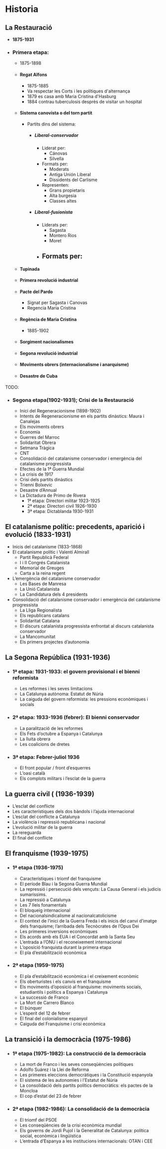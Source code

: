 # Historia

## La Restauració

- **1875-1931**
- ### Primera etapa:

  - 1875-1898
  - #### Regat Alfons
    - 1875-1885
    - Va respectar les Corts i les polítiques d'alternança
    - 1879 es casa amb Maria Cristina d'Hasburg
    - 1884 contrau tuberculosis desprès de visitar un hospital
  - #### Sistema canovista o del torn partit
    - Partits dins del sistema:
      - ##### Liberal-conservador
        - Liderat per:
          - Cánovas
          - Silvella
        - Formats per:
          - Moderats
          - Antiga Unión Liberal
          - Dissidents del Carlisme
        - Representen:
          - Grans propietaris
          - Alta burgesia
          - Classes altes
      - ##### Liberal-fusionista
        - Liderats per:
          - Sagasta
          - Montero Rios
          - Moret
        - Formats per:
          - 
  - #### Tupinada
  - #### Primera revolució industrial
  - #### Pacte del Pardo
    - Signat per Sagasta i Canovas
    - Regencia Maria Cristina
  - #### Regència de Maria Cristina
    - 1885-1902
  - #### Sorgiment nacionalismes
  - #### Segona revolució industrial
  - #### Moviments obrers (internacionalisme i anarquisme)
  - #### Desastre de Cuba


TODO:
- ### Segona etapa(1902-1931); Crisi de la Restauració
  - Inici del Regeneracionisme (1898-1902)
  - Intents de Regeneracionisme en els partits dinàstics: Maura i Canalejas
  - Els moviments obrers
  - Economia
  - Guerres del Marroc
  - Solidaritat Obrera
  - Setmana Tràgica
  - CNT
  - Consolidació del catalanisme conservador i emergència del catalanisme progressista
  - Efectes de la 1ª Guerra Mundial
  - La crisis de 1917
  - Crisi dels partits dinàstics
  - Trienni Bolxevic
  - Desastre d’Annual
  - La Dictadura de Primo de Rivera
    - 1ª etapa: Directori militar 1923-1925
    - 2ª etapa: Directori civil 1926-1930
    - 3ª etapa: Dictablanda 1930-1931

## El catalanisme polític: precedents, aparició i evolució (1833-1931)

- Inicis del catalanisme (1833-1868)
- El catalanisme polític i Valentí Almirall
    - Partit Republicà Federal
    - I i II Congrés Catalanista
    - Memorial de Greuges
    - Carta a la reina regent
- L’emergència del catalanisme conservador
    - Les Bases de Manresa
    - La Unió Catalanista
    - La Candidatura dels 4 presidents
- Consolidació del catalanisme conservador i emergència del catalanisme progressista
    - La Lliga Regionalista
    - Els republicans catalans
    - Solidaritat Catalana
    - El discurs catalanista progressista enfrontat al discurs catalanista conservador
    - La Mancomunitat
    - Els primers projectes d’autonomia


## La Segona República (1931-1936)

- ### 1ª etapa: 1931-1933: el govern provisional i el bienni reformista
    - Les reformes i les seves limitacions
    - La Catalunya autònoma: Estatut de Núria
    - La caiguda del govern reformista: les pressions econòmiques i socials
- ### 2ª etapa: 1933-1936 (febrer): El bienni conservador
    - La paralització de les reformes
    - Els Fets d’octubre a Espanya i Catalunya
    - La lluita obrera
    - Les coalicions de dretes
- ### 3ª etapa: Febrer-juliol 1936
    - El front popular / front d’esquerres
    - L’oasi català
    - Els complots militars i l’esclat de la guerra

## La guerra civil ( (1936-1939)

- L’esclat del conflicte
- Les característiques dels dos bàndols i l’ajuda internacional
- L’esclat del conflicte a Catalunya
- La violència i repressió republicana i nacional
- L’evolució militar de la guerra
- La rereguarda
- El final del conflicte

## El franquisme (1939-1975)

- ### 1ª etapa (1936-1975)
  - Característiques i triomf del franquisme
  - El període Blau i la Segona Guerra Mundial
  - La repressió i persecució dels vençuts: La Causa General i els judicis sumaríssims.
  - La repressió a Catalunya
  - Les 7 lleis fonamentals
  - El bloqueig internacional
  - Del nacionalsindicalisme al nacionalcatolicisme
  - El context de l’inici de la Guerra Freda i els inicis del canvi d’imatge dels franquisme; l’arribada dels Tecnòcrates de l’Opus Dei
  - Les primeres inversions econòmiques
  - Els acords amb els EUA i el Concordat amb la Santa Seu
  - L’entrada a l’ONU i el reconeixement internacional
  - L’oposició franquista durant la primera etapa
  - El pla d’estabilització econòmica
- ### 2ª etapa (1959-1975)
  - El pla d’estabilització econòmica i el creixement econòmic
  - Els oberturistes i els canvis en el franquisme
  - Els moviments d’oposició al franquisme: moviments socials, estudiantils i polítics a Espanya i Catalunya
  - La successió de Franco
  - La Mort de Carrero Blanco
  - El búnquer
  - L’esperit del 12 de febrer
  - El final del colonialisme espanyol
  - Caiguda del Franquisme i crisi econòmica

## La transició i la democràcia (1975-1986)

- ### 1ª etapa (1975-1982): La construcció de la democràcia
  - La mort de Franco i les seves conseqüències polítiques
  - Adolfo Suárez i la Llei de Reforma
  - Les primeres eleccions democràtiques i la Constitució espanyola
  - El sistema de les autonomies i l’Estatut de Núria
  - La consolidació dels partits polítics democràtics: els pactes de la Moncloa
  - El cop d’estat del 23 de febrer

- ### 2ª etapa (1982-1986): La consolidació de la democràcia
  - El triomf del PSOE
  - Les conseqüències de la crisi econòmica mundial
  - Els governs de Jordi Pujol i la Generalitat de Catalunya: política social, econòmica i lingüística
  - L’entrada d’Espanya a les institucions internacionals: OTAN i CEE
